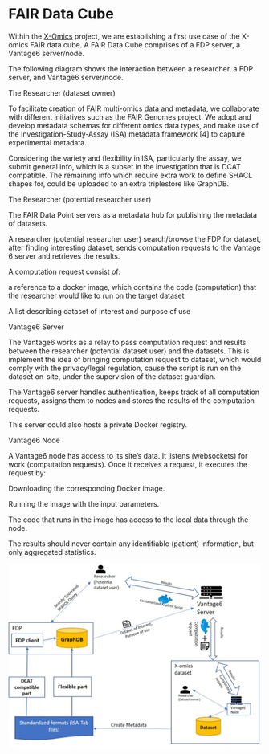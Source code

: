 
# FAIR Data Cube

Within the [X-Omics](https://x-omics.nl/) project, we are establishing a first use case of the X-omics FAIR data cube. 
A FAIR Data Cube comprises of a FDP server, a Vantage6 server/node.  

The following diagram shows the interaction between a researcher, a FDP server, and Vantage6 server/node.


The Researcher (dataset owner) 

To facilitate creation of FAIR multi-omics data and metadata, we collaborate with different initiatives such as the FAIR Genomes project. We adopt and develop metadata schemas for different omics data types, and make use of the Investigation-Study-Assay (ISA) metadata framework [4] to capture experimental metadata. 

Considering the variety and flexibility in ISA, particularly the assay,  we submit general info, which is a subset in the investigation that is DCAT compatible. The remaining info which require extra work to define SHACL shapes for, could be uploaded to an extra triplestore like GraphDB.  

The Researcher (potential researcher user) 

The FAIR Data Point servers as a metadata hub for publishing the metadata of datasets.  

A researcher (potential researcher user) search/browse the FDP for dataset, after finding interesting dataset, sends computation requests to the Vantage 6 server and retrieves the results. 

A computation request consist of: 

a reference to a docker image, which contains the code (computation) that the researcher would like to run on the target dataset 

A list describing dataset of interest and purpose of use 

Vantage6 Server 

The Vantage6 works as a relay to pass computation request and results between the researcher (potential dataset user) and the datasets. This is implement the idea of bringing computation request to dataset, which would comply with the privacy/legal regulation, cause the script is run on the dataset on-site, under the supervision of the dataset guardian. 

The Vantage6 server handles authentication, keeps track of all computation requests, assigns them to nodes and stores the results of the computation requests. 

This server could also hosts a private Docker registry. 

Vantage6 Node 

A Vantage6 node has access to its site’s data. It listens (websockets) for work (computation requests). Once it receives a request, it executes the request by: 

Downloading the corresponding Docker image. 

Running the image with the input parameters. 

The code that runs in the image has access to the local data through the node. 

The results should never contain any identifiable (patient) information, but only aggregated statistics. 


![Architecture of FAIR Data Cube](https://github.com/Xomics/FAIRDataCube/blob/master/FAIRDataCube.jpg)


